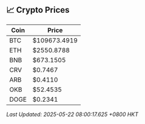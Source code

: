 ## 📈 Crypto Prices

| Coin | Price |
| ---- | ----- |
| BTC | $109673.4919 |
| ETH | $2550.8788 |
| BNB | $673.1505 |
| CRV | $0.7467 |
| ARB | $0.4110 |
| OKB | $52.4535 |
| DOGE | $0.2341 |

_Last Updated: 2025-05-22 08:00:17.625 +0800 HKT_